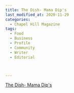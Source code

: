 ```yaml
---
title: The Dish- Mama Dip's 
last_modified_at: 2020-11-29
categories:
  - Chapel Hill Magazine
tags:
  - Food
  - Business
  - Profile
  - Community
  - Writer
  - Editorial 



---
```


[The Dish- Mama Dip's ](https://issuu.com/shannonmedia/docs/chmapril17issuu/98)
